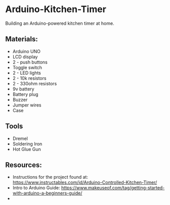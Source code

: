 # Arduino-Kitchen-Timer
Building an Arduino-powered kitchen timer at home.


## Materials:
  * Arduino UNO
  * LCD display
  * 2 - push buttons
  * Toggle switch
  * 2 - LED lights
  * 2 - 10k resistors
  * 2 - 330ohm resistors
  * 9v battery
  * Battery plug
  * Buzzer
  * Jumper wires
  * Case


## Tools
  * Dremel
  * Soldering Iron
  * Hot Glue Gun
  

## Resources:
  * Instructions for the project found at: https://www.instructables.com/id/Arduino-Controlled-Kitchen-Timer/
  * Intro to Arduino Guide: https://www.makeuseof.com/tag/getting-started-with-arduino-a-beginners-guide/
  * 
